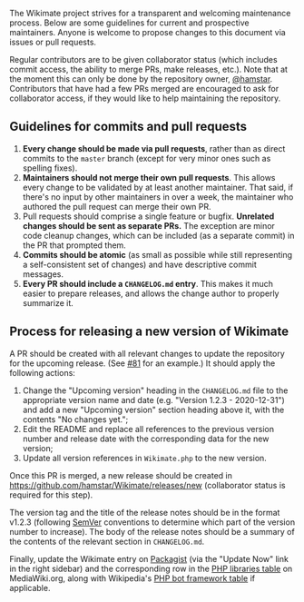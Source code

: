 The Wikimate project strives for a transparent and welcoming maintenance process.
Below are some guidelines for current and prospective maintainers.
Anyone is welcome to propose changes to this document via issues or pull requests.

Regular contributors are to be given collaborator status
(which includes commit access, the ability to merge PRs, make releases, etc.).
Note that at the moment this can only be done by the repository owner, [@hamstar](https://github.com/hamstar).
Contributors that have had a few PRs merged are encouraged to ask for collaborator access,
if they would like to help maintaining the repository.

## Guidelines for commits and pull requests

1. **Every change should be made via pull requests**,
   rather than as direct commits to the `master` branch
   (except for very minor ones such as spelling fixes).
2. **Maintainers should not merge their own pull requests**.
   This allows every change to be validated by at least another maintainer.
   That said, if there's no input by other maintainers in over a week,
   the maintainer who authored the pull request can merge their own PR.
3. Pull requests should comprise a single feature or bugfix.
   **Unrelated changes should be sent as separate PRs.**
   The exception are minor code cleanup changes,
   which can be included (as a separate commit) in the PR that prompted them.
4. **Commits should be atomic**
   (as small as possible while still representing a self-consistent set of changes)
   and have descriptive commit messages.
5. **Every PR should include a `CHANGELOG.md` entry**.
   This makes it much easier to prepare releases,
   and allows the change author to properly summarize it.

## Process for releasing a new version of Wikimate

A PR should be created with all relevant changes to update the repository for the upcoming release.
(See [#81](https://github.com/hamstar/Wikimate/pull/81) for an example.)
It should apply the following actions:

1. Change the "Upcoming version" heading in the `CHANGELOG.md` file
   to the appropriate version name and date (e.g. "Version 1.2.3 - 2020-12-31")
   and add a new "Upcoming version" section heading above it,
   with the contents "No changes yet.";
2. Edit the README and replace all references
   to the previous version number and release date
   with the corresponding data for the new version;
3. Update all version references in `Wikimate.php`
   to the new version.

Once this PR is merged, a new release should be created
in https://github.com/hamstar/Wikimate/releases/new
(collaborator status is required for this step).

The version tag and the title of the release notes should be in the format v1.2.3
(following [SemVer](http://semver.org/) conventions
to determine which part of the version number to increase).
The body of the release notes should be a summary of the contents
of the relevant section in `CHANGELOG.md`.

Finally, update the Wikimate entry on [Packagist](https://packagist.org/packages/hamstar/wikimate) (via the "Update Now" link in the right sidebar)
and the corresponding row in the [PHP libraries table](https://www.mediawiki.org/wiki/API:Client_code/All#PHP) on MediaWiki.org,
along with Wikipedia's [PHP bot framework table](https://en.wikipedia.org/wiki/Wikipedia:PHP_bot_framework_table) if applicable.
